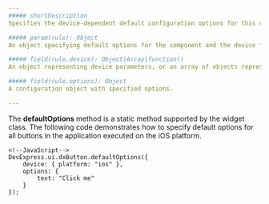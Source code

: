 ```yaml
---
##### shortDescription
Specifies the device-dependent default configuration options for this component.

##### param(rule): Object
An object specifying default options for the component and the device for which the options must be applied.

##### field(rule.device): Object|Array|function()
An object representing device parameters, or an array of objects representing device parameters, or a function that provides information on the current device as an input parameter and returning a Boolean value.

##### field(rule.options): Object
A configuration object with specified options.

---
```

The **defaultOptions** method is a static method supported by the widget class. The following code demonstrates how to specify default options for all buttons in the application executed on the iOS platform.

    <!--JavaScript-->
    DevExpress.ui.dxButton.defaultOptions({ 
        device: { platform: "ios" },
        options: {
            text: "Click me"
        }
    });